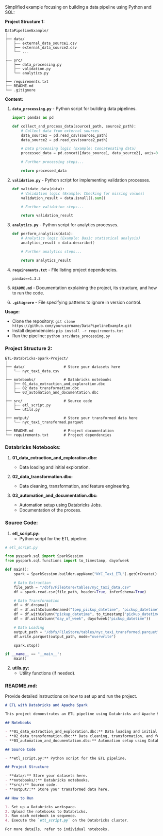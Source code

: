 Simplified example focusing on building a data pipeline using Python and SQL:

**Project Structure 1:**
```
DataPipelineExample/
│
├── data/
│   ├── external_data_source1.csv
│   ├── external_data_source2.csv
│   └── ...
│
├── src/
│   ├── data_processing.py
│   ├── validation.py
│   └── analytics.py
│
├── requirements.txt
├── README.md
└── .gitignore
```

**Content:**

1. **`data_processing.py`** - Python script for building data pipelines.
   ```python
   import pandas as pd

   def collect_and_process_data(source1_path, source2_path):
       # Collect data from external sources
       data_source1 = pd.read_csv(source1_path)
       data_source2 = pd.read_csv(source2_path)

       # Data processing logic (Example: Concatenating data)
       processed_data = pd.concat([data_source1, data_source2], axis=0)

       # Further processing steps...

       return processed_data
   ```

2. **`validation.py`** - Python script for implementing validation processes.
   ```python
   def validate_data(data):
       # Validation logic (Example: Checking for missing values)
       validation_result = data.isnull().sum()

       # Further validation steps...

       return validation_result
   ```

3. **`analytics.py`** - Python script for analytics processes.
   ```python
   def perform_analytics(data):
       # Analytics logic (Example: Basic statistical analysis)
       analytics_result = data.describe()

       # Further analytics steps...

       return analytics_result
   ```

4. **`requirements.txt`** - File listing project dependencies.
   ```
   pandas==1.3.3
   ```

5. **`README.md`** - Documentation explaining the project, its structure, and how to run the code.

6. **`.gitignore`** - File specifying patterns to ignore in version control.

**Usage:**

- Clone the repository: `git clone https://github.com/yourusername/DataPipelineExample.git`
- Install dependencies: `pip install -r requirements.txt`
- Run the pipeline: `python src/data_processing.py`












### Project Structure 2:

```
ETL-Databricks-Spark-Project/
│
├── data/                  # Store your datasets here
│   └── nyc_taxi_data.csv
│
├── notebooks/             # Databricks notebooks
│   ├── 01_data_extraction_and_exploration.dbc
│   ├── 02_data_transformation.dbc
│   └── 03_automation_and_documentation.dbc
│
├── src/                   # Source code
│   ├── etl_script.py
│   └── utils.py
│
├── output/                # Store your transformed data here
│   └── nyc_taxi_transformed.parquet
│
├── README.md              # Project documentation
└── requirements.txt       # Project dependencies
```

### Databricks Notebooks:

1. **01_data_extraction_and_exploration.dbc:**
   - Data loading and initial exploration.

2. **02_data_transformation.dbc:**
   - Data cleaning, transformation, and feature engineering.

3. **03_automation_and_documentation.dbc:**
   - Automation setup using Databricks Jobs.
   - Documentation of the process.

### Source Code:

1. **etl_script.py:**
   - Python script for the ETL pipeline.

```python
# etl_script.py

from pyspark.sql import SparkSession
from pyspark.sql.functions import to_timestamp, dayofweek

def main():
    spark = SparkSession.builder.appName("NYC_Taxi_ETL").getOrCreate()

    # Data Extraction
    file_path = "/dbfs/FileStore/tables/nyc_taxi_data.csv"
    df = spark.read.csv(file_path, header=True, inferSchema=True)

    # Data Transformation
    df = df.dropna()
    df = df.withColumnRenamed("tpep_pickup_datetime", "pickup_datetime")
    df = df.withColumn("pickup_datetime", to_timestamp("pickup_datetime", "yyyy-MM-dd HH:mm:ss"))
    df = df.withColumn("day_of_week", dayofweek("pickup_datetime"))

    # Data Loading
    output_path = "/dbfs/FileStore/tables/nyc_taxi_transformed.parquet"
    df.write.parquet(output_path, mode="overwrite")

    spark.stop()

if __name__ == "__main__":
    main()
```

2. **utils.py:**
   - Utility functions (if needed).

### README.md:

Provide detailed instructions on how to set up and run the project.

```markdown
# ETL with Databricks and Apache Spark

This project demonstrates an ETL pipeline using Databricks and Apache Spark.

## Notebooks

- **01_data_extraction_and_exploration.dbc:** Data loading and initial exploration.
- **02_data_transformation.dbc:** Data cleaning, transformation, and feature engineering.
- **03_automation_and_documentation.dbc:** Automation setup using Databricks Jobs and documentation.

## Source Code

- **etl_script.py:** Python script for the ETL pipeline.

## Project Structure

- **data/:** Store your datasets here.
- **notebooks/:** Databricks notebooks.
- **src/:** Source code.
- **output/:** Store your transformed data here.

## How to Run

1. Set up a Databricks workspace.
2. Upload the notebooks to Databricks.
3. Run each notebook in sequence.
4. Execute the `etl_script.py` on the Databricks cluster.

For more details, refer to individual notebooks.

```
